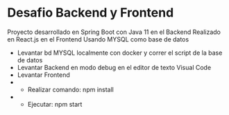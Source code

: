 # Desafio Backend y Frontend



Proyecto desarrollado en Spring Boot con Java 11 en el Backend
Realizado en React.js en el Frontend
Usando MYSQL como base de datos

- Levantar bd MYSQL localmente con docker y correr el script de la base de datos
- Levantar Backend en modo debug en el editor de texto Visual Code  
- Levantar Frontend
- - Realizar comando:  npm install 
- - Ejecutar: npm start
